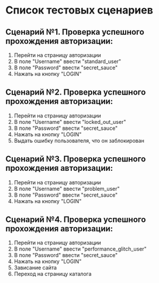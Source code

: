 # Список тестовых сценариев

## Сценарий №1. Проверка успешного прохождения авторизации:
1. Перейти на страницу авторизации
2. В поле "Username" ввести "standard_user"
3. В поле "Password" ввести "secret_sauce"
4. Нажать на кнопку "LOGIN"

## Сценарий №2. Проверка успешного прохождения авторизации:
1. Перейти на страницу авторизации
2. В поле "Username" ввести "locked_out_user"
3. В поле "Password" ввести "secret_sauce"
4. Нажать на кнопку "LOGIN"
5. Выдать ошибку пользователя, что он заблокирован

## Сценарий №3. Проверка успешного прохождения авторизации:
1. Перейти на страницу авторизации
2. В поле "Username" ввести "problem_user"
3. В поле "Password" ввести "secret_sauce"
4. Нажать на кнопку "LOGIN"

## Сценарий №4. Проверка успешного прохождения авторизации:
1. Перейти на страницу авторизации
2. В поле "Username" ввести "performance_glitch_user"
3. В поле "Password" ввести "secret_sauce"
4. Нажать на кнопку "LOGIN"
5. Зависание сайта
6. Переход на страницу каталога